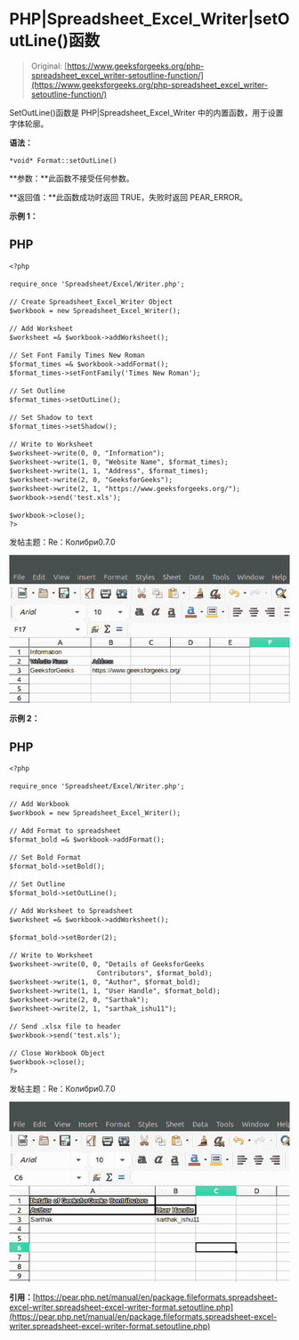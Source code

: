 # PHP|Spreadsheet_Excel_Writer|setOutLine()函数

> Original: [https://www.geeksforgeeks.org/php-spreadsheet_excel_writer-setoutline-function/](https://www.geeksforgeeks.org/php-spreadsheet_excel_writer-setoutline-function/)

SetOutLine()函数是 PHP|Spreadsheet_Excel_Writer 中的内置函数，用于设置字体轮廓。

**语法：**

```
*void* Format::setOutLine()
```

**参数：**此函数不接受任何参数。

**返回值：**此函数成功时返回 TRUE，失败时返回 PEAR_ERROR。

**示例 1：**

## PHP

```
<?php

require_once 'Spreadsheet/Excel/Writer.php';

// Create Spreadsheet_Excel_Writer Object
$workbook = new Spreadsheet_Excel_Writer();

// Add Worksheet
$worksheet =& $workbook->addWorksheet();

// Set Font Family Times New Roman
$format_times =& $workbook->addFormat();
$format_times->setFontFamily('Times New Roman');

// Set Outline
$format_times->setOutLine();

// Set Shadow to text
$format_times->setShadow();

// Write to Worksheet
$worksheet->write(0, 0, "Information");
$worksheet->write(1, 0, "Website Name", $format_times);
$worksheet->write(1, 1, "Address", $format_times);
$worksheet->write(2, 0, "GeeksforGeeks");
$worksheet->write(2, 1, "https://www.geeksforgeeks.org/");
$workbook->send('test.xls');

$workbook->close();
?>
```

发帖主题：Re：Колибри0.7.0

![](img/511637d97171bf7b8aaef1d888df521f.png)

**示例 2：**

## PHP

```
<?php

require_once 'Spreadsheet/Excel/Writer.php';

// Add Workbook
$workbook = new Spreadsheet_Excel_Writer();

// Add Format to spreadsheet
$format_bold =& $workbook->addFormat();

// Set Bold Format
$format_bold->setBold();

// Set Outline
$format_bold->setOutLine();

// Add Worksheet to Spreadsheet
$worksheet =& $workbook->addWorksheet();

$format_bold->setBorder(2);

// Write to Worksheet
$worksheet->write(0, 0, "Details of GeeksforGeeks
                      Contributors", $format_bold);
$worksheet->write(1, 0, "Author", $format_bold);
$worksheet->write(1, 1, "User Handle", $format_bold);
$worksheet->write(2, 0, "Sarthak");
$worksheet->write(2, 1, "sarthak_ishu11");

// Send .xlsx file to header
$workbook->send('test.xls');

// Close Workbook Object
$workbook->close();
?>
```

发帖主题：Re：Колибри0.7.0

![](img/243fa9cc30281f3e1a9f536df5c4d26d.png)

**引用：**[https://pear.php.net/manual/en/package.fileformats.spreadsheet-excel-writer.spreadsheet-excel-writer-format.setoutline.php](https://pear.php.net/manual/en/package.fileformats.spreadsheet-excel-writer.spreadsheet-excel-writer-format.setoutline.php)